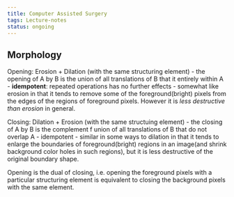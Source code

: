 ```yaml
---
title: Computer Assisted Surgery
tags: Lecture-notes
status: ongoing
---
```


## Morphology

Opening: Erosion + Dilation  (with the same structuring element)
    - the opening of A by B is the union of all translations of B that it entirely within A
    - **idempotent**: repeated operations has no further effects
    - somewhat like erosion in that it tends to remove some of the foreground(bright) pixels from the edges of the regions of foreground pixels. However it is *less destructive than erosion* in general.

Closing: Dilation + Erosion  (with the same structuing element)
    - the closing of A by B is the complement f union of all translations of B that do not overlap A
    - idempotent
    - similar in some ways to dilation in that it tends to enlarge the boundaries of foreground(bright) regions in an image(and shrink background color holes in such regions), but it is less destructive of the original boundary shape.


Opening is the dual of closing, i.e. opening the foreground pixels with a particular structuring element is equivalent to closing the background pixels with the same element.